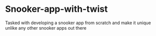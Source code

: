 # Snooker-app-with-twist
Tasked with developing a snooker app from scratch and make it unique unlike any other snooker apps out there
